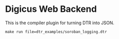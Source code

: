 # Digicus Web Backend

This is the compiler plugin for turning DTR into JSON.

```
make run file=dtr_examples/soroban_logging.dtr
```
